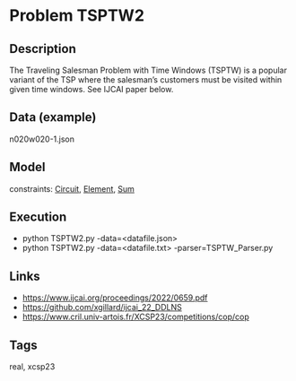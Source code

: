 # Problem TSPTW2
## Description
The Traveling Salesman Problem with Time Windows (TSPTW) is a popular variant of the TSP where the salesman’s customers
must be visited within given time windows.
See IJCAI paper below.

## Data (example)
  n020w020-1.json

## Model
  constraints: [Circuit](http://pycsp.org/documentation/constraints/Circuit), [Element](http://pycsp.org/documentation/constraints/Element), [Sum](http://pycsp.org/documentation/constraints/Sum)

## Execution
  - python TSPTW2.py -data=<datafile.json>
  - python TSPTW2.py -data=<datafile.txt> -parser=TSPTW_Parser.py

## Links
  - https://www.ijcai.org/proceedings/2022/0659.pdf
  - https://github.com/xgillard/ijcai_22_DDLNS
  - https://www.cril.univ-artois.fr/XCSP23/competitions/cop/cop

## Tags
  real, xcsp23
